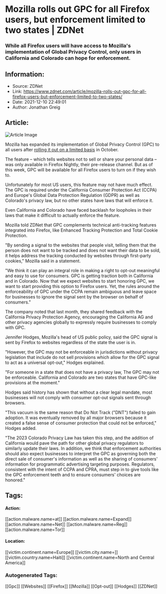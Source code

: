 # Mozilla rolls out GPC for all Firefox users, but enforcement limited to two states | ZDNet
### While all Firefox users will have access to Mozilla's implementation of Global Privacy Control, only users in California and Colorado can hope for enforcement.

## Information:
+ Source: ZDNet
+ Link: https://www.zdnet.com/article/mozilla-rolls-out-gpc-for-all-firefox-users-but-enforcement-limited-to-two-states/
+ Date: 2021-12-10 22:49:01
+ Author: Jonathan Greig


## Article:
![Article Image](https://www.zdnet.com/a/img/resize/86c094dbfef75b8275ffeac971425a4d14ae6b85/2021/11/01/c240c8fa-eb6d-401d-816d-c8706d9a27ad/mozilla.jpg?width=770&height=578&fit=crop&auto=webp)

Mozilla has expanded its implementation of Global Privacy Control (GPC) to all users after [rolling it out on a limited basis](https://www.zdnet.com/article/mozilla-firefox-joins-browsers-implementing-global-privacy-control/) in October. 

The feature – which tells websites not to sell or share your personal data – was only available in Firefox Nightly, their pre-release channel. But as of this week, GPC will be available for all Firefox users to turn on if they wish to. 

Unfortunately for most US users, this feature may not have much effect. The GPC is required under the California Consumer Protection Act (CCPA) and Europe's Global Data Protection Regulation (GDPR) as well as Colorado's privacy law, but no other states have laws that will enforce it.

Even California and Colorado have faced backlash for loopholes in their laws that make it difficult to actually enforce the feature. 

Mozilla told ZDNet that GPC complements technical anti-tracking features integrated into Firefox, like Enhanced Tracking Protection and Total Cookie Protection. 

"By sending a signal to the websites that people visit, telling them that the person does not want to be tracked and does not want their data to be sold, it helps address the tracking conducted by websites through first-party cookies," Mozilla said in a statement. 

"We think it can play an integral role in making a right to opt-out meaningful and easy to use for consumers. GPC is getting traction both in California and in Colorado. Now that we expect websites to start honoring GPC, we want to start providing this option to Firefox users. Yet, the rules around the enforceability of GPC under the CCPA remain ambiguous and leave space for businesses to ignore the signal sent by the browser on behalf of consumers." 






The company noted that last month, they shared feedback with the California Privacy Protection Agency, encouraging the California AG and other privacy agencies globally to expressly require businesses to comply with GPC.

Jennifer Hodges, Mozilla's head of US public policy, said the GPC signal is sent by Firefox to websites regardless of the state the user is in. 

"However, the GPC may not be enforceable in jurisdictions without privacy legislation that include do not sell provisions which allow for the GPC signal to act as a universal opt-out," Hodges explained.

"For someone in a state that does not have a privacy law, The GPC may not be enforceable. California and Colorado are two states that have GPC-like provisions at the moment."

Hodges said history has shown that without a clear legal mandate, most businesses will not comply with consumer opt-out signals sent through browsers. 

"This vacuum is the same reason that Do Not Track ("DNT") failed to gain adoption. It was eventually removed by all major browsers because it created a false sense of consumer protection that could not be enforced," Hodges added.  

"The 2023 Colorado Privacy Law has taken this step, and the addition of California would pave the path for other global privacy regulators to similarly update their laws. In addition, we think that enforcement authorities should also expect businesses to interpret the GPC as governing both the direct sale of consumer's information as well as the sharing of consumers' information for programmatic advertising targeting purposes. Regulators, consistent with the intent of CCPA and CPRA, must step in to give tools like the GPC enforcement teeth and to ensure consumers' choices are honored."





## Tags:

#### Action:
[[action.malware.name=at]] [[action.malware.name=Expand]] [[action.malware.name=Net]] [[action.malware.name=Reg]] [[action.malware.name=Tor]]

#### Location:
[[victim.continent.name=Europe]] [[victim.city.name=]] [[victim.country.name=Haiti]] [[victim.continent.name=North and Central America]]

### Autogenerated Tags:
[[Gpc]] [[Websites]] [[Firefox]] [[Mozilla]] [[Opt-out]] [[Hodges]] [[ZDNet]]

